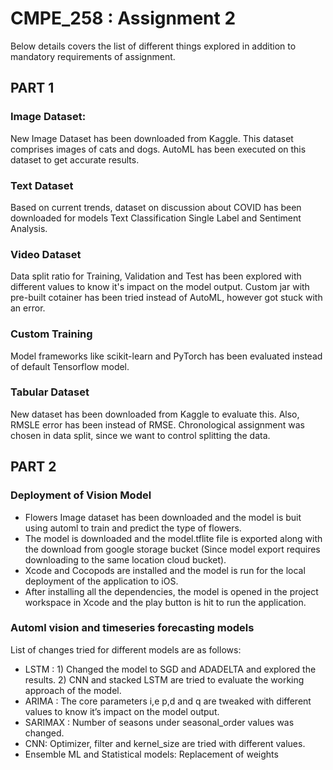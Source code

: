 # CMPE_258 : Assignment 2

Below details covers the list of different things explored in addition to mandatory requirements of assignment.

## PART 1

### Image Dataset:
New Image Dataset has been downloaded from Kaggle. This dataset comprises images of cats and dogs. AutoML has been executed on this dataset to get accurate results.

### Text Dataset
Based on current trends, dataset on discussion about COVID has been downloaded for models Text Classification Single Label and Sentiment Analysis.

### Video Dataset
Data split ratio for Training, Validation and Test has been explored with different values to know it's impact on the model output. Custom jar with pre-built cotainer has been tried instead of AutoML, however got stuck with an error.

### Custom Training
Model frameworks like scikit-learn and PyTorch has been evaluated instead of default Tensorflow model.

### Tabular Dataset
New dataset has been downloaded from Kaggle to evaluate this. Also, RMSLE error has been instead of RMSE. Chronological assignment was chosen in data split, since we want to control splitting the data.


## PART 2

### Deployment of Vision Model
* Flowers Image dataset has been downloaded and the model is buit using automl to train and predict the type of flowers. 
* The model is downloaded and the model.tflite file is exported along with the download from google storage bucket (Since model export requires downloading to the same location cloud bucket). 
* Xcode and Cocopods are installed and the model is run for the local deployment of the application to iOS. 
* After installing all the dependencies, the model is opened in the project workspace in Xcode and the play button is hit to run the application.

### Automl vision and timeseries forecasting models

List of changes tried for different models are as follows:
* LSTM : 1) Changed the model to SGD and ADADELTA and explored the results. 2) CNN and stacked LSTM are tried to evaluate the working approach of the model.
* ARIMA : The core parameters i,e p,d and q are tweaked with different values to know it’s impact on the model output.
* SARIMAX : Number of seasons under seasonal_order values was changed.
* CNN: Optimizer, filter and kernel_size are tried with different values.
* Ensemble ML and Statistical models: Replacement of weights

